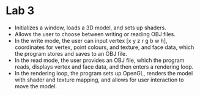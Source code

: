 # Lab 3

- Initializes a window, loads a 3D model, and sets up shaders.
- Allows the user to choose between writing or reading OBJ files.
- In the write mode, the user can input vertex [x y z r g b w h], coordinates for vertex, point colours, and texture, and face data, which the program stores and saves to an OBJ file.
- In the read mode, the user provides an OBJ file, which the program reads, displays vertex and face data, and then enters a rendering loop.
- In the rendering loop, the program sets up OpenGL, renders the model with shader and texture mapping, and allows for user interaction to move the model.
